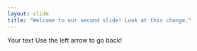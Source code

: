 ```yaml
---
layout: slide
title: "Welcome to our second slide! Look at this change."
---
```

Your text
Use the left arrow to go back!
